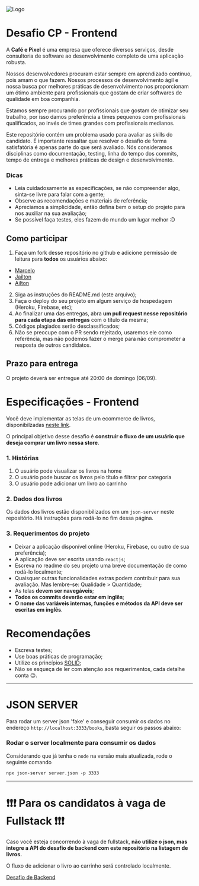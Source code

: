 ![Logo](http://cafeepixel.com.br/assinaturas/logo_color_git.png)
# Desafio CP - Frontend

A **Café e Pixel** é uma empresa que oferece diversos serviços, desde consultoria de software ao desenvolvimento completo de uma aplicação robusta.

Nossos desenvolvedores procuram estar sempre em aprendizado contínuo, pois amam o que fazem. Nossos processos de desenvolvimento ágil e nossa busca por melhores práticas de desenvolvimento nos proporcionam um ótimo ambiente para profissionais que gostam de criar softwares de qualidade em boa companhia.

Estamos sempre procurando por profissionais que gostam de otimizar seu trabalho, por isso damos preferência a times pequenos com profissionais qualificados, ao invés de times grandes com profissionais medianos.

Este repositório contém um problema usado para avaliar as skills do candidato. É importante ressaltar que resolver o desafio de forma satisfatória é apenas parte do que será avaliado. Nós consideramos disciplinas como documentação, testing, linha do tempo dos commits, tempo de entrega e melhores práticas de design e desenvolvimento.

### Dicas

- Leia cuidadosamente as especificações, se não compreender algo, sinta-se livre para falar com a gente;
- Observe as recomendações e materiais de referência;
- Apreciamos a simplicidade, então defina bem o setup do projeto para nos auxiliar na sua avaliação;
- Se possível faça testes, eles fazem do mundo um lugar melhor :D

## Como participar

1. Faça um fork desse repositório no github e adicione permissão de leitura para **todos** os usuários abaixo:
- [Marcelo](https://github.com/marcelomoreles)
- [Jailton](https://github.com/jlandim)
- [Ailton](https://github.com/Sena32)

2. Siga as instruções do README.md (este arquivo);
3. Faça o deploy do seu projeto em algum serviço de hospedagem (Heroku, Firebase, etc);
4. Ao finalizar uma das entregas, abra **um pull request nesse repositório para cada etapa das entregas** com o título da mesma;
5. Códigos plagiados serão desclassificados;
5. Não se preocupe com o PR sendo rejeitado, usaremos ele como referência, mas não podemos fazer o merge para não comprometer a resposta de outros candidatos.

## Prazo para entrega
O projeto deverá ser entregue até 20:00 de domingo (06/09).

# Especificações - Frontend

Você deve implementar as telas de um ecommerce de livros, disponibilzadas [neste link](https://www.figma.com/file/umDLjMwMnxe4N68mQnucBN/ecommerce-desafio-cp?node-id=0%3A1).

O principal objetivo desse desafio é **construir o fluxo de um usuário que deseja comprar um livro nessa store**.


### 1. Histórias
1. O usuário pode visualizar os livros na home
2. O usuário pode buscar os livros pelo título e filtrar por categoria
3. O usuário pode adicionar um livro ao carrinho

### 2. Dados dos livros
Os dados dos livros estão disponibilizados em um `json-server` neste repositório. Há instruções para rodá-lo no fim dessa página.


### 3. Requerimentos do projeto

- Deixar a aplicação disponível online (Heroku, Firebase, ou outro de sua preferência);
- A aplicação deve ser escrita usando `reactjs`;
- Escreva no readme do seu projeto uma breve documentação de como rodá-lo localmente;
- Quaisquer outras funcionalidades extras podem contribuir para sua avaliação. Mas lembre-se: Qualidade > Quantidade;
- As telas **devem ser navegáveis**;
- **Todos os commits deverão estar em inglês**;
- **O nome das variáveis internas, funções e métodos da API deve ser escritas em inglês**.


# Recomendações

- Escreva testes;
- Use boas práticas de programação;
- Utilize os princípios [SOLID](https://en.wikipedia.org/wiki/SOLID);
- Não se esqueça de ler com atenção aos requerimentos, cada detalhe conta :wink:.

---

# JSON SERVER


Para rodar um server json 'fake' e conseguir consumir os dados no endereço `http://localhost:3333/books`, basta seguir os passos abaixo:

### Rodar o server localmente para consumir os dados

Considerando que já tenha o `node` na versão mais atualizada, rode o seguinte comando

`npx json-server server.json -p 3333`

---

# ❗❗❗ Para os candidatos à vaga de Fullstack ❗❗❗

Caso você esteja concorrendo à vaga de fullstack, **não utilize o json, mas integre a API do desafio de backend com este repositório na listagem de livros.**

O fluxo de adicionar o livro ao carrinho será controlado localmente.

[Desafio de Backend](https://github.com/cafeepixel/desafio-cp-back)


